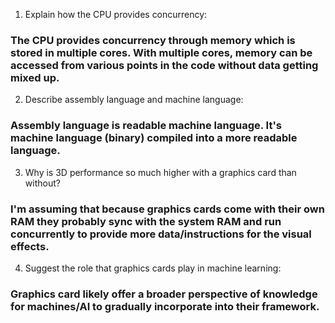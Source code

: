 <!-- Answers to the Short Answer Essay Questions go here -->

1. Explain how the CPU provides concurrency:

### The CPU provides concurrency through memory which is stored in multiple cores. With multiple cores, memory can be accessed from various points in the code without data getting mixed up. 

2. Describe assembly language and machine language:

### Assembly language is readable machine language. It's machine language (binary) compiled into a more readable language.


3. Why is 3D performance so much higher with a graphics card than without?

### I'm assuming that because graphics cards come with their own RAM they probably sync with the system RAM and run concurrently to provide more data/instructions for the visual effects.


4. Suggest the role that graphics cards play in machine learning:

### Graphics card likely offer a broader perspective of knowledge for machines/AI to gradually incorporate into their framework.
